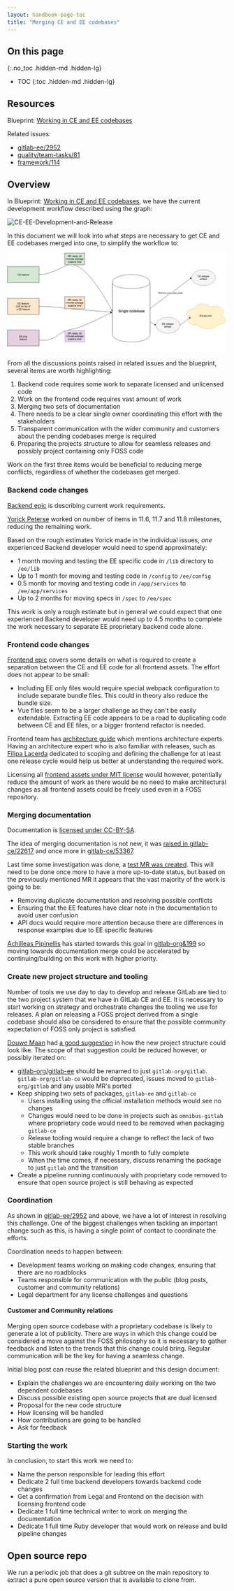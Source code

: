 ```yaml
---
layout: handbook-page-toc
title: "Merging CE and EE codebases"
---
```


## On this page
{:.no_toc .hidden-md .hidden-lg}

- TOC
{:toc .hidden-md .hidden-lg}

## Resources

Blueprint: [Working in CE and EE codebases]

Related issues:

* [gitlab-ee/2952]
* [quality/team-tasks/81]
* [framework/114]

## Overview

In Blueprint: [Working in CE and EE codebases], we have the current development
workflow described using the graph:

![CE-EE-Development-and-Release](/handbook/engineering/infrastructure/blueprint/ce-ee-codebases/CE-EE-development-release.png)

In this document we will look into what steps are necessary to get CE and EE codebases merged
into one, to simplify the workflow to:

![Single-Codebase](img/Single-codebase.png)

From all the discussions points raised in related issues and the blueprint, several items are worth highlighting:

1. Backend code requires some work to separate licensed and unlicensed code
1. Work on the frontend code requires vast amount of work
1. Merging two sets of documentation
1. There needs to be a clear single owner coordinating this effort with the stakeholders
1. Transparent communication with the wider community and customers about the pending codebases merge is required
1. Preparing the projects structure to allow for seamless releases and possibly project containing only FOSS code

Work on the first three items would be beneficial to reducing merge conflicts,
regardless of whether the codebases get merged.

### Backend code changes

[Backend epic](https://gitlab.com/groups/gitlab-org/-/epics/557) is describing current work requirements.

[Yorick Peterse](/company/team/#yorickpeterse) worked on number of items in 11.6, 11.7 and 11.8 milestones, reducing the remaining work.

Based on the rough estimates Yorick made in the individual issues, *one* experienced Backend developer would need to spend approximately:

* 1 month moving and testing the EE specific code in `/lib` directory to `/ee/lib`
* Up to 1 month for moving and testing code in `/config` to `/ee/config`
* 0.5 month for moving and testing code in `/app/services` to `/ee/app/services`
* Up to 2 months for moving specs in `/spec` to `/ee/spec`

This work is only a rough estimate but in general we could expect that one experienced Backend developer would need up to 4.5 months to complete the work necessary to separate EE proprietary backend code alone.

### Frontend code changes

[Frontend epic](https://gitlab.com/groups/gitlab-org/-/epics/601) covers some details on
what is required to create a separation between the CE and EE code for all frontend assets.
The effort does not appear to be small:

* Including EE only files would require special webpack configuration to include separate bundle files. This could in theory also reduce the bundle size.
* Vue files seem to be a larger challenge as they can't be easily extendable. Extracting EE code appears to be a road to duplicating code between CE and EE files, or a bigger frontend refactor is needed.

Frontend team has [architecture guide](https://docs.gitlab.com/ee/development/fe_guide/architecture.html) which mentions architecture experts. Having an architecture expert who is also familiar with releases, such as [Filipa Lacerda](/company/team/#FilipaLacerda) dedicated
to scoping and defining the challenge for at least one release cycle would help us better at understanding the required work.

Licensing all [frontend assets under MIT license](https://gitlab.com/gitlab-org/gitlab-ce/issues/55519) would however, potentially
reduce the amount of work as there would be no need to make architectural changes as all
frontend assets could be freely used even in a FOSS repository.

### Merging documentation

Documentation is [licensed under CC-BY-SA](https://gitlab.com/gitlab-org/gitlab-ce/issues/42891).

The idea of merging documentation is not new, it was [raised in gitlab-ce/22617](https://gitlab.com/gitlab-org/gitlab-ce/issues/22617) and once more
in [gitlab-ce/53367](https://gitlab.com/gitlab-org/gitlab-ce/issues/53367).

Last time some investigation was done, a [test MR was created](https://gitlab.com/gitlab-org/gitlab-ce/merge_requests/21089).
This will need to be done once more to have a more up-to-date status, but based on the previously mentioned MR it appears that the vast majority of the work is going to be:

* Removing duplicate documentation and resolving possible conflicts
* Ensuring that the EE features have clear note in the documentation to avoid user confusion
* API docs would require more attention because there are differences in response examples
due to EE specific features

[Achilleas Pipinellis](/company/team/#_axil) has started
towards this goal in [gitlab-org&199](https://gitlab.com/groups/gitlab-org/-/epics/199)
so moving towards documentation merge could be accelerated by continuing/building on this work with higher priority.

### Create new project structure and tooling

Number of tools we use day to day to develop and release GitLab are tied to the
two project system that we have in GitLab CE and EE.
It is necessary to start working on strategy and orchestrate changes the
tooling we use for releases.
A plan on releasing a FOSS project derived from a single codebase should also be
considered to ensure that the possible community expectation of FOSS only project is satisfied.

[Douwe Maan](/company/team/#DouweM) had [a good suggestion](https://gitlab.com/gitlab-org/gitlab-ee/issues/2952#note_41141339) in
how the new project structure could look like. The scope of that suggestion
could be reduced however, or possibly iterated on:

* [gitlab-org/gitlab-ee](https://gitlab.com/gitlab-org/gitlab-ee) should be renamed to just `gitlab-org/gitlab`. `gitlab-org/gitlab-ce` would be deprecated, issues moved to `gitlab-org/gitlab` and any usable MR's ported
* Keep shipping two sets of packages, `gitlab-ee` and `gitlab-ce`
  * Users installing using the official installation methods would see no changes
  * Changes would need to be done in projects such as `omnibus-gitlab` where proprietary code would need to be removed when packaging `gitlab-ce`
  * Release tooling would require a change to reflect the lack of two stable branches
  * This work should take roughly 1 month to fully complete
  * When the time comes, if necessary, discuss renaming the package to just `gitlab` and the transition
* Create a pipeline running continuously with proprietary code removed to ensure that open source project is still behaving as expected

### Coordination

As shown in [gitlab-ee/2952] and above, we have a lot of interest in resolving this challenge.
One of the biggest challenges when tackling an important change such as this, is having
a single point of contact to coordinate the efforts.

Coordination needs to happen between:

* Development teams working on making code changes, ensuring that there are no roadblocks
* Teams responsible for communication with the public (blog posts, customer and community relations)
* Legal department for any license challenges and questions

#### Customer and Community relations

Merging open source codebase with a proprietary codebase is likely to generate a lot of publicity. There are ways in which this change could be considered a move against the FOSS  philosophy so it is necessary to gather feedback and listen to the trends that this change could bring. Regular communication will be the key for having a seamless change.

Initial blog post can reuse the related blueprint and this design document:

* Explain the challenges we are encountering daily working on the two dependent codebases
* Discuss possible existing open source projects that are dual licensed
* Proposal for the new code structure
* How licensing will be handled
* How contributions are going to be handled
* Ask for feedback

### Starting the work

In conclusion, to start this work we need to:

* Name the person responsible for leading this effort
* Dedicate 2 full time backend developers towards backend code changes
* Get a confirmation from Legal and Frontend on the decision with licensing frontend code
* Dedicate 1 full time technical writer to work on merging the documentation
* Dedicate 1 full time Ruby developer that would work on release and build pipeline changes

## Open source repo

We run a periodic job that does a git subtree on the main repository to extract a pure open source version that is available to clone from.

[gitlab-ee/2952]: https://gitlab.com/gitlab-org/gitlab-ee/issues/2952
[quality/team-tasks/81]: https://gitlab.com/gitlab-org/quality/team-tasks/issues/81
[framework/114]: https://gitlab.com/gitlab-com/gl-infra/delivery/issues/114
[Working in CE and EE codebases]: /handbook/engineering/infrastructure/blueprint/ce-ee-codebases/
